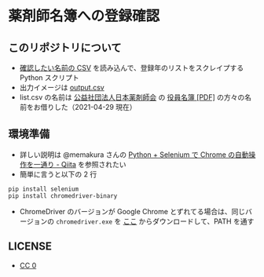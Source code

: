 ﻿# 薬剤師名簿への登録確認
## このリポジトリについて
- [確認したい名前の CSV](list.csv) を読み込んで、登録年のリストをスクレイプする Python スクリプト
- 出力イメージは [output.csv](output.csv)
- list.csv の名前は [公益社団法人日本薬剤師会](https://www.nichiyaku.or.jp/about/summary/publicationAbout.html) の [役員名簿 [PDF]](https://www.nichiyaku.or.jp/assets/uploads/about/202007_meibo.pdf) の方々の名前をお借りした（2021-04-29 現在）

## 環境準備
- 詳しい説明は @memakura さんの [Python + Selenium で Chrome の自動操作を一通り - Qiita](https://qiita.com/memakura/items/20a02161fa7e18d8a693) を参照されたい
- 簡単に言うと以下の 2 行
```
pip install selenium
pip install chromedriver-binary
```
- ChromeDriver のバージョンが Google Chrome とずれてる場合は、同じバージョンの `chromedriver.exe` を [ここ](https://chromedriver.chromium.org/downloads) からダウンロードして、PATH を通す


## LICENSE
- [CC 0](LICENSE)